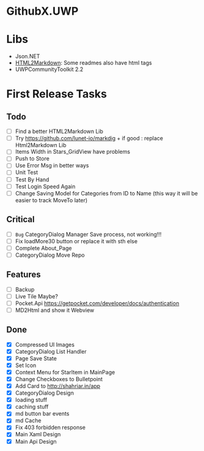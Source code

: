 # GithubX.UWP

# Libs

* Json.NET
* [HTML2Markdown](https://github.com/baynezy/Html2Markdown): Some readmes also have html tags
* UWPCommunityToolkit 2.2

# First Release Tasks

## Todo

- [ ] Find a better HTML2Markdown Lib
- [ ] Try https://github.com/lunet-io/markdig + if good : replace Html2Markdown Lib
- [ ] Items Width in Stars_GridView have problems
- [ ] Push to Store
- [ ] Use Error Msg in better ways
- [ ] Unit Test
- [ ] Test By Hand
- [ ] Test Login Speed Again
- [ ] Change Saving Model for Categories from ID to Name (this way it will be easier to track MoveTo later)

## Critical
- [ ] `Bug` CategoryDialog Manager Save process, not working!!!
- [ ] Fix loadMore30 button or replace it with sth else
- [ ] Complete About_Page
- [ ] CategoryDialog Move Repo

## Features
- [ ] Backup
- [ ] Live Tile Maybe?
- [ ] Pocket.Api https://getpocket.com/developer/docs/authentication
- [ ] MD2Html and show it Webview

## Done
- [x] Compressed UI Images  
- [x] CategoryDialog List Handler
- [x] Page Save State
- [x] Set Icon
- [x] Context Menu for StarItem in MainPage
- [x] Change Checkboxes to Bulletpoint
- [x] Add Card to http://shahriar.in/app
- [x] CategoryDialog Design
- [x] loading stuff
- [x] caching stuff
- [x] md button bar events
- [x] md Cache
- [x] Fix 403 forbidden response
- [x] Main Xaml Design
- [x] Main Api Design